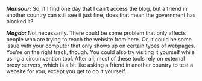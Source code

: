 ***Mansour:*** So, if I find one day that I can't access the blog, but a friend in another country can still see it just fine, does that mean the government has blocked it?

***Magda:*** Not necessarily. There could be some problem that only affects people who are trying to reach the website from here. Or, it could be some issue with your computer that only shows up on certain types of webpages. You're on the right track, though. You could also try visiting it yourself while using a circumvention tool. After all, most of these tools rely on external proxy servers, which is a bit like asking a friend in another country to test a website for you, except you get to do it yourself.
